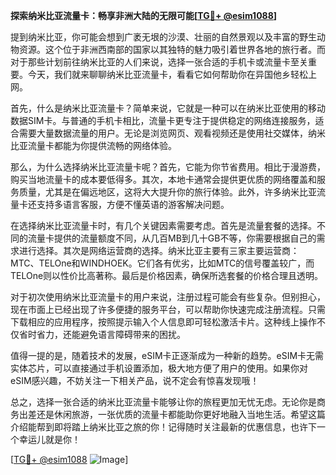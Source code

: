 **探索纳米比亚流量卡：畅享非洲大陆的无限可能[[TG💪+ @esim1088](https://t.me/s/esim1088)]**

提到纳米比亚，你可能会想到广袤无垠的沙漠、壮丽的自然景观以及丰富的野生动物资源。这个位于非洲西南部的国家以其独特的魅力吸引着世界各地的旅行者。而对于那些计划前往纳米比亚的人们来说，选择一张合适的手机卡或流量卡至关重要。今天，我们就来聊聊纳米比亚流量卡，看看它如何帮助你在异国他乡轻松上网。

首先，什么是纳米比亚流量卡？简单来说，它就是一种可以在纳米比亚使用的移动数据SIM卡。与普通的手机卡相比，流量卡更专注于提供稳定的网络连接服务，适合需要大量数据流量的用户。无论是浏览网页、观看视频还是使用社交媒体，纳米比亚流量卡都能为你提供流畅的网络体验。

那么，为什么选择纳米比亚流量卡呢？首先，它能为你节省费用。相比于漫游费，购买当地流量卡的成本要低得多。其次，本地卡通常会提供更优质的网络覆盖和服务质量，尤其是在偏远地区，这将大大提升你的旅行体验。此外，许多纳米比亚流量卡还支持多语言客服，方便不懂英语的游客解决问题。

在选择纳米比亚流量卡时，有几个关键因素需要考虑。首先是流量套餐的选择。不同的流量卡提供的流量额度不同，从几百MB到几十GB不等，你需要根据自己的需求进行选择。其次是网络运营商的选择。纳米比亚主要有三家主要运营商：MTC、TELOne和WINDHOEK。它们各有优劣，比如MTC的信号覆盖较广，而TELOne则以性价比高著称。最后是价格因素，确保所选套餐的价格合理且透明。

对于初次使用纳米比亚流量卡的用户来说，注册过程可能会有些复杂。但别担心，现在市面上已经出现了许多便捷的服务平台，可以帮助你快速完成注册流程。只需下载相应的应用程序，按照提示输入个人信息即可轻松激活卡片。这种线上操作不仅省时省力，还能避免语言障碍带来的困扰。

值得一提的是，随着技术的发展，eSIM卡正逐渐成为一种新的趋势。eSIM卡无需实体芯片，可以直接通过手机设置添加，极大地方便了用户的使用。如果你对eSIM感兴趣，不妨关注一下相关产品，说不定会有惊喜发现哦！

总之，选择一张合适的纳米比亚流量卡能够让你的旅程更加无忧无虑。无论你是商务出差还是休闲旅游，一张优质的流量卡都能助你更好地融入当地生活。希望这篇介绍能帮到即将踏上纳米比亚之旅的你！记得随时关注最新的优惠信息，也许下一个幸运儿就是你！

[[TG💪+ @esim1088](https://t.me/s/esim1088) ![Image](https://i.postimg.cc/4NQfJmqS/Snipaste-2025-05-13-00-14-12.png)]